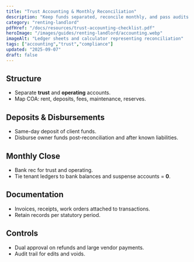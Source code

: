 ```yaml
---
title: "Trust Accounting & Monthly Reconciliation"
description: "Keep funds separated, reconcile monthly, and pass audits with clean ledgers."
category: "renting-landlord"
pdfHref: "/docs/resources/trust-accounting-checklist.pdf"
heroImage: "/images/guides/renting-landlord/accounting.webp"
imageAlt: "Ledger sheets and calculator representing reconciliation"
tags: ["accounting","trust","compliance"]
updated: "2025-09-07"
draft: false
---
```


## Structure
- Separate **trust** and **operating** accounts.
- Map COA: rent, deposits, fees, maintenance, reserves.

## Deposits & Disbursements
- Same-day deposit of client funds.
- Disburse owner funds post-reconciliation and after known liabilities.

## Monthly Close
- Bank rec for trust and operating.
- Tie tenant ledgers to bank balances and suspense accounts = **0**.

## Documentation
- Invoices, receipts, work orders attached to transactions.
- Retain records per statutory period.

## Controls
- Dual approval on refunds and large vendor payments.
- Audit trail for edits and voids.
